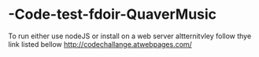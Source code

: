 # -Code-test-fdoir-QuaverMusic

To run either use nodeJS or install on a web server altternitvley follow thye link listed bellow
http://codechallange.atwebpages.com/
